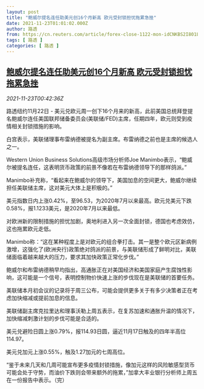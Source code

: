 ```yaml
---
layout: post
title: "鲍威尔提名连任助美元创16个月新高 欧元受封锁担忧拖累急挫"
date: 2021-11-23T01:01:02.000Z
author: 路透
from: https://cn.reuters.com/article/forex-close-1122-mon-idCNKBS2I801L
tags: [ 路透 ]
categories: [ 路透 ]
---
```

<!--1637629262000-->
[鲍威尔提名连任助美元创16个月新高 欧元受封锁担忧拖累急挫](https://cn.reuters.com/article/forex-close-1122-mon-idCNKBS2I801L)
------

<div>
<div><i>2021-11-23T00:42:36Z</i></div><p>路透纽约11月22日 - 美元兑欧元周一创下16个月来的新高，此前美国总统拜登提名鲍威尔连任美国联邦储备委员会(美联储/FED)主席，任期四年，欧元则受到疫情相关封锁措施的影响。</p><p>白宫表示，美联储理事布雷纳德被提名为副主席。布雷纳德之前也是主席的候选人之一。</p><p>Western Union Business Solutions高级市场分析师Joe Manimbo表示，“鲍威尔被提名连任，这表明货币政策的前景不像若在布雷纳德领导下的那样鸽派。”</p><p>Manimbo补充称，“看起来在鲍威尔的领导下，美国加息的空间更大，鲍威尔继续担任美联储主席，这对美元大体上是积极的。”</p><p>美元指数日内上涨0.42%，至96.53，为2020年7月以来最高。欧元兑美元下跌0.58%，报1.1233美元，是2020年7月以来最低。</p><p>对欧洲新的限制措施的担忧加剧，奥地利进入另一次全面封锁，德国也考虑效仿，这也拖累欧元走低。</p><p>Manimbo称：“这在某种程度上是对欧元的组合拳打击。其一是整个欧元区新病例激增，这强化了(欧洲央行)政策绝对鸽派的前景，与美联储形成了鲜明对比，美联储面临着越来越大的压力，要求其加快政策正常化步伐。”</p><p>鲍威尔和布雷纳德稍早均指出，高通胀正在对美国经济和美国家庭产生腐蚀性影响，这可能是一个信号，表明控制物价快速上涨的步伐现在是美联储的首要任务。</p><p>美联储本月初会议的记录将于周三公布，可能会提供更多关于有多少决策者正在考虑加快缩减或提前加息的信息。</p><p>美联储副主席克拉里达和理事沃勒上周五表示，在复苏加速和通胀升温的情况下，加快缩减刺激计划的步伐可能是合适的。</p><p>美元兑避险日圆上涨0.79%，报114.93日圆，逼近11月17日触及的四年半高位114.97。</p><p>美元兑加元上涨0.55%，触及1.27加元的七周高位。</p><p>“鉴于未来几天和几周可能宣布更多疫情封锁措施，像加元这样的风险敏感型货币可能会处于守势，而油价下跌则会带来额外的拖累，”加拿大丰业银行分析师上周五在一份报告中表示。（完）</p>
</div>
